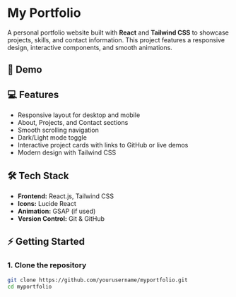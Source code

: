 # My Portfolio

A personal portfolio website built with **React** and **Tailwind CSS** to showcase projects, skills, and contact information. This project features a responsive design, interactive components, and smooth animations.

## 🚀 Demo
            


## 💻 Features

- Responsive layout for desktop and mobile
- About, Projects, and Contact sections
- Smooth scrolling navigation
- Dark/Light mode toggle
- Interactive project cards with links to GitHub or live demos
- Modern design with Tailwind CSS

## 🛠️ Tech Stack

- **Frontend:** React.js, Tailwind CSS  
- **Icons:** Lucide React  
- **Animation:** GSAP (if used)  
- **Version Control:** Git & GitHub



## ⚡ Getting Started

### 1. Clone the repository
```bash
git clone https://github.com/yourusername/myportfolio.git
cd myportfolio




